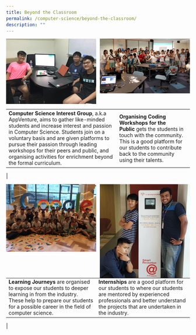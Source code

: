 ```yaml
---
title: Beyond the Classroom
permalink: /computer-science/beyond-the-classroom/
description: ""
---
```

<img src="/images/computerscience5.jpg" style="width:49%" align=left>
<img src="/images/computerscience6.jpg" style="width:49%" align=right>

<br clear="left">

|  |  |
|---|---|
| **Computer Science Interest Group**, a.k.a AppVenture, aims to gather like-minded students and increase interest and passion in Computer Science. Students join on a voluntary basis and are given platforms to pursue their passion through leading workshops for their peers and public, and organising activities for enrichment beyond the formal curriculum. | **Organising Coding Workshops for the Public** gets the students in touch with the community. This is a good platform for our students to contribute back to the community using their talents. |
|

<img src="/images/computerscience7.jpg" style="width:49%" align=left>
<img src="/images/computerscience8.jpg" style="width:49%" align=right>

<br clear="left">

|  |  |
|---|---|
| **Learning Journeys** are organised to expose our students to deeper learning in from the industry. These help to prepare our students for a possible career in the field of computer science. | **Internships** are a good platform for our students to where our students are mentored by experienced professionals and better understand the projects that are undertaken in the industry. |
|